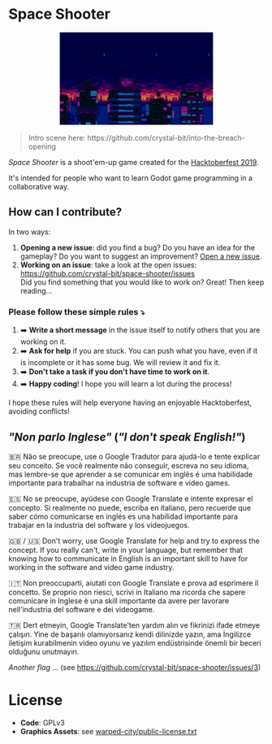 # Space Shooter

<p align="center">
  <img width="60%" src="https://github.com/crystal-bit/into-the-breach-opening/raw/master/itb.gif">
</p>

<blockquote> Intro scene here: https://github.com/crystal-bit/into-the-breach-opening</blockquote>

*Space Shooter* is a shoot'em-up game created for the [Hacktoberfest 2019](https://hacktoberfest.digitalocean.com/).  

It's intended for people who want to learn Godot game programming in a collaborative way.

## How can I contribute?

In two ways:

1. **Opening a new issue**: did you find a bug? Do you have an idea for the gameplay? Do you want to suggest an improvement? [Open a new issue](https://github.com/crystal-bit/space-shooter/issues/new).
1. **Working on an issue**: take a look at the open issues: https://github.com/crystal-bit/space-shooter/issues  
Did you find something that you would like to work on? Great! Then keep reading...

### Please follow these simple rules ⤵️

1. ➡️ **Write a short message** in the issue itself to notify others that you are working on it.
2. ➡️ __Ask for help__ if you are stuck. You can push what you have, even if it is incomplete or it has some bug. We will review it and fix it.
3. ➡️ __Don't take a task if you don't have time to work on it__.
4. ➡️ __Happy coding__! I hope you will learn a lot during the process!

I hope these rules will help everyone having an enjoyable Hacktoberfest, avoiding conflicts!

## _"Non parlo Inglese"_ (_"I don't speak English!"_)

🇧🇷 Não se preocupe, use o Google Tradutor para ajudá-lo e tente explicar seu conceito. Se você realmente não conseguir, escreva no seu idioma, mas lembre-se que aprender a se comunicar em inglês é uma habilidade importante para trabalhar na industria de software e video games.

🇪🇸 No se preocupe, ayúdese con Google Translate e intente expresar el concepto. Si realmente no puede, escriba en italiano, pero recuerde que saber cómo comunicarse en inglés es una habilidad importante para trabajar en la industria del software y los videojuegos.

🇬🇧 / 🇺🇸 Don't worry, use Google Translate for help and try to express the concept. If you really can't, write in your language, but remember that knowing how to communicate in English is an important skill to have for working in the software and video game industry.

🇮🇹 Non preoccuparti, aiutati con Google Translate e prova ad esprimere il concetto. Se proprio non riesci, scrivi in Italiano ma ricorda che sapere comunicare in Inglese è una skill importante da avere per lavorare nell'industria del software e dei videogame.

🇹🇷 Dert etmeyin, Google Translate'ten yardım alın ve fikrinizi ifade etmeye çalışın. Yine de başarılı olamıyorsanız kendi dilinizde yazın, ama İngilizce iletişim kurabilmenin video oyunu ve yazılım endüstrisinde önemli bir beceri olduğunu unutmayın.

*Another flag* ... (see https://github.com/crystal-bit/space-shooter/issues/3)

# License

- **Code**: GPLv3
- **Graphics Assets**: see [warped-city/public-license.txt](https://github.com/crystal-bit/space-shooter/blob/master/Assets/warped%20city%20files/public-license.txt)
